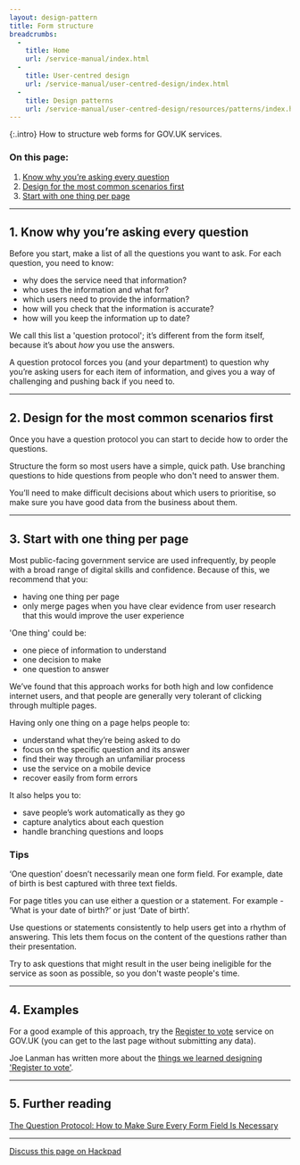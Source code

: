 ```yaml
---
layout: design-pattern
title: Form structure
breadcrumbs:
  -
    title: Home
    url: /service-manual/index.html
  -
    title: User-centred design
    url: /service-manual/user-centred-design/index.html
  -
    title: Design patterns
    url: /service-manual/user-centred-design/resources/patterns/index.html
---
```


{:.intro}
How to structure web forms for GOV.UK services.

### On this page:

1. [Know why you’re asking every question](#one)
2. [Design for the most common scenarios first](#two)
3. [Start with one thing per page](#three)

---

## 1. Know why you’re asking every question

Before you start, make a list of all the questions you want to ask. For each question, you need to know:

* why does the service need that information?
* who uses the information and what for?
* which users need to provide the information?
* how will you check that the information is accurate?
* how will you keep the information up to date?

We call this list a 'question protocol'; it’s different from the form itself, because it’s about *how* you use the answers.

A question protocol forces you (and your department) to question why you’re asking users for each item of information, and gives you a way of challenging and pushing back if you need to.


---

## 2. Design for the most common scenarios first

Once you have a question protocol you can start to decide how to order the questions.

Structure the form so most users have a simple, quick path. Use branching questions to hide questions from people who don't need to answer them.

You’ll need to make difficult decisions about which users to prioritise, so make sure you have good data from the business about them.





---

## 3. Start with one thing per page

Most public-facing government service are used infrequently, by people with a broad range of digital skills and confidence. Because of this, we recommend that you:

* having one thing per page
* only merge pages when you have clear evidence from user research that this would improve the user experience

'One thing' could be:

* one piece of information to understand
* one decision to make
* one question to answer

We’ve found that this approach works for both high and low confidence internet users, and that people are generally very tolerant of clicking through multiple pages.

Having only one thing on a page helps people to:

* understand what they’re being asked to do 
* focus on the specific question and its answer
* find their way through an unfamiliar process
* use the service on a mobile device
* recover easily from form errors

It also helps you to:

* save people’s work automatically as they go
* capture analytics about each question
* handle branching questions and loops


### Tips

‘One question’ doesn’t necessarily mean one form field. For example, date of birth is best captured with three text fields.

For page titles you can use either a question or a statement. For example - ‘What is your date of birth?’ or just ‘Date of birth’.

Use questions or statements consistently to help users get into a rhythm of answering. This lets them focus on the content of the questions rather than their presentation.

Try to ask questions that might result in the user being ineligible for the service as soon as possible, so you don't waste people's time.




---

## 4. Examples

For a good example of this approach, try the [Register to vote](https://www.gov.uk/register-to-vote) service on GOV.UK (you can get to the last page without submitting any data).

Joe Lanman has written more about the [things we learned designing 'Register to vote'](https://designnotes.blog.gov.uk/2014/07/14/things-we-learnt-designing-register-to-vote/).


---

## 5. Further reading

[The Question Protocol: How to Make Sure Every Form Field Is Necessary](http://www.uxmatters.com/mt/archives/2010/06/the-question-protocol-how-to-make-sure-every-form-field-is-necessary.php)


---

[Discuss this page on Hackpad](https://designpatterns.hackpad.com/Form-structure-XDwY2wv3lCn)
